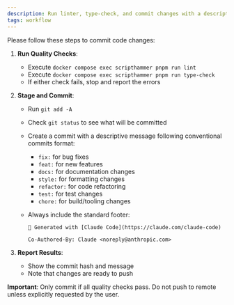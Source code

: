 ```yaml
---
description: Run linter, type-check, and commit changes with a descriptive message
tags: workflow
---
```


Please follow these steps to commit code changes:

1. **Run Quality Checks**:
   - Execute `docker compose exec scripthammer pnpm run lint`
   - Execute `docker compose exec scripthammer pnpm run type-check`
   - If either check fails, stop and report the errors

2. **Stage and Commit**:
   - Run `git add -A`
   - Check `git status` to see what will be committed
   - Create a commit with a descriptive message following conventional commits format:
     - `fix:` for bug fixes
     - `feat:` for new features
     - `docs:` for documentation changes
     - `style:` for formatting changes
     - `refactor:` for code refactoring
     - `test:` for test changes
     - `chore:` for build/tooling changes
   - Always include the standard footer:

     ```
     🤖 Generated with [Claude Code](https://claude.com/claude-code)

     Co-Authored-By: Claude <noreply@anthropic.com>
     ```

3. **Report Results**:
   - Show the commit hash and message
   - Note that changes are ready to push

**Important**: Only commit if all quality checks pass. Do not push to remote unless explicitly requested by the user.
